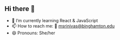 ## Hi there 👋
- 🌱 I’m currently learning React & JavaScript
- 📫 How to reach me: 📧 msrinivas@binghamton.edu
- 😄 Pronouns: She/her


